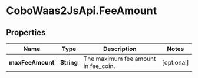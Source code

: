 # CoboWaas2JsApi.FeeAmount

## Properties

Name | Type | Description | Notes
------------ | ------------- | ------------- | -------------
**maxFeeAmount** | **String** | The maximum fee amount in fee_coin. | [optional] 


